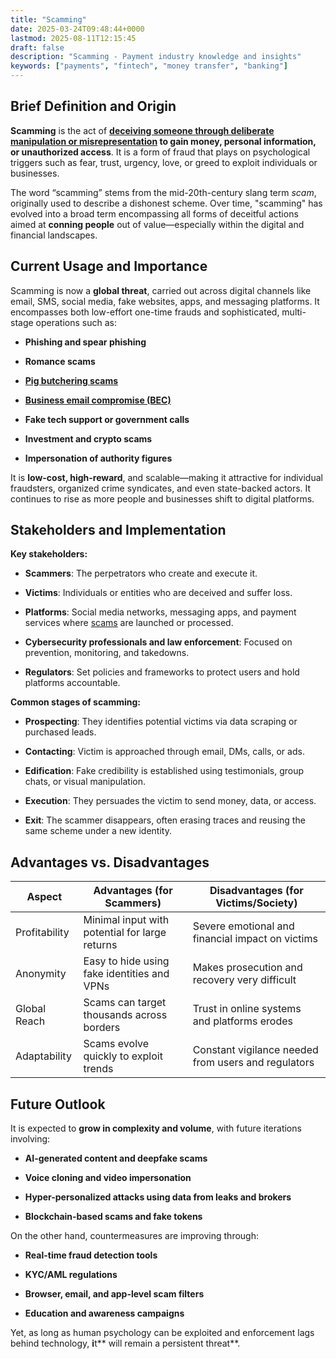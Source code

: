 ```yaml
---
title: "Scamming"
date: 2025-03-24T09:48:44+0000
lastmod: 2025-08-11T12:15:45
draft: false
description: "Scamming - Payment industry knowledge and insights"
keywords: ["payments", "fintech", "money transfer", "banking"]
---
```


## Brief Definition and Origin

**Scamming** is the act of **[deceiving someone through deliberate manipulation or misrepresentation](https://faisalkhanllc.xyz/resources/payments-wiki/f/fraud/) to gain money, personal information, or unauthorized access**. It is a form of fraud that plays on psychological triggers such as fear, trust, urgency, love, or greed to exploit individuals or businesses.

The word “scamming” stems from the mid-20th-century slang term *scam*, originally used to describe a dishonest scheme. Over time, "scamming" has evolved into a broad term encompassing all forms of deceitful actions aimed at **conning people** out of value—especially within the digital and financial landscapes.

## Current Usage and Importance

Scamming is now a **global threat**, carried out across digital channels like email, SMS, social media, fake websites, apps, and messaging platforms. It encompasses both low-effort one-time frauds and sophisticated, multi-stage operations such as:

- **Phishing and spear phishing**

- **Romance scams**

- **[Pig butchering scams](https://faisalkhanllc.xyz/resources/payments-wiki/p/what-is-pig-butchering-romance-scam/)**

- **[Business email compromise (BEC)](https://faisalkhanllc.xyz/resources/payments-wiki/b/business-email-compromise-bec-scam/)**

- **Fake tech support or government calls**

- **Investment and crypto scams**

- **Impersonation of authority figures**

It is **low-cost, high-reward**, and scalable—making it attractive for individual fraudsters, organized crime syndicates, and even state-backed actors. It continues to rise as more people and businesses shift to digital platforms.

## Stakeholders and Implementation

**Key stakeholders:**

- **Scammers**: The perpetrators who create and execute it.

- **Victims**: Individuals or entities who are deceived and suffer loss.

- **Platforms**: Social media networks, messaging apps, and payment services where [scams](https://faisalkhanllc.xyz/resources/payments-wiki/b/business-email-compromise-bec-scam/) are launched or processed.

- **Cybersecurity professionals and law enforcement**: Focused on prevention, monitoring, and takedowns.

- **Regulators**: Set policies and frameworks to protect users and hold platforms accountable.

**Common stages of scamming:**

- **Prospecting**: They identifies potential victims via data scraping or purchased leads.

- **Contacting**: Victim is approached through email, DMs, calls, or ads.

- **Edification**: Fake credibility is established using testimonials, group chats, or visual manipulation.

- **Execution**: They persuades the victim to send money, data, or access.

- **Exit**: The scammer disappears, often erasing traces and reusing the same scheme under a new identity.

## Advantages vs. Disadvantages

| **Aspect** | **Advantages (for Scammers)** | **Disadvantages (for Victims/Society)** |
| --- | --- | --- |
| Profitability | Minimal input with potential for large returns | Severe emotional and financial impact on victims |
| Anonymity | Easy to hide using fake identities and VPNs | Makes prosecution and recovery very difficult |
| Global Reach | Scams can target thousands across borders | Trust in online systems and platforms erodes |
| Adaptability | Scams evolve quickly to exploit trends | Constant vigilance needed from users and regulators |

## Future Outlook

It is expected to **grow in complexity and volume**, with future iterations involving:

- **AI-generated content and deepfake scams**

- **Voice cloning and video impersonation**

- **Hyper-personalized attacks using data from leaks and brokers**

- **Blockchain-based scams and fake tokens**

On the other hand, countermeasures are improving through:

- **Real-time fraud detection tools**

- **KYC/AML regulations**

- **Browser, email, and app-level scam filters**

- **Education and awareness campaigns**

Yet, as long as human psychology can be exploited and enforcement lags behind technology, **i**t** will remain a persistent threat**.